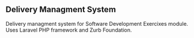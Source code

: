 ## Delivery Managment System

Delivery managment system for Software Development Exercixes module. Uses Laravel PHP framework and Zurb Foundation.
